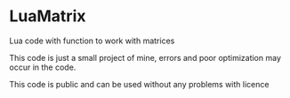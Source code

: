 # LuaMatrix
Lua code with function to work with matrices


This code is just a small project of mine, errors and poor optimization may occur in the code.

This code is public and can be used without any problems with licence